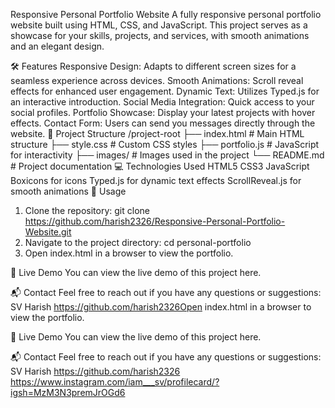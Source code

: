 Responsive Personal Portfolio Website
A fully responsive personal portfolio website built using HTML, CSS, and JavaScript. This project serves as a showcase for your skills, projects, and services, with smooth animations and an elegant design.

🛠️ Features
Responsive Design: Adapts to different screen sizes for a seamless experience across devices.
Smooth Animations: Scroll reveal effects for enhanced user engagement.
Dynamic Text: Utilizes Typed.js for an interactive introduction.
Social Media Integration: Quick access to your social profiles.
Portfolio Showcase: Display your latest projects with hover effects.
Contact Form: Users can send you messages directly through the website.
📂 Project Structure
  /project-root
      ├── index.html      # Main HTML structure
      ├── style.css       # Custom CSS styles
      ├── portfolio.js    # JavaScript for interactivity
      ├── images/         # Images used in the project
      └── README.md       # Project documentation
💻 Technologies Used
HTML5
CSS3
JavaScript
Boxicons for icons
Typed.js for dynamic text effects
ScrollReveal.js for smooth animations
📄 Usage
1. Clone the repository:
    git clone https://github.com/harish2326/Responsive-Personal-Portfolio-Website.git
2. Navigate to the project directory:
     cd personal-portfolio  
3. Open index.html in a browser to view the portfolio.

🌟 Live Demo
You can view the live demo of this project here.

📬 Contact
Feel free to reach out if you have any questions or suggestions:
SV Harish
https://github.com/harish2326Open index.html in a browser to view the portfolio.

🌟 Live Demo
You can view the live demo of this project here.

📬 Contact
Feel free to reach out if you have any questions or suggestions:
SV Harish
https://github.com/harish2326
https://www.instagram.com/iam___sv/profilecard/?igsh=MzM3N3premJrOGd6



